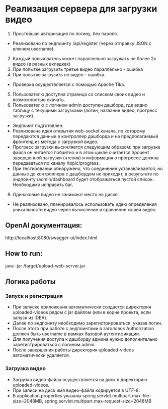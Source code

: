# Реализация сервера для загрузки видео
1.  Простейшая авторизация по логину, без пароля. 
* Реализовано по эндпоинту /api/register (через отправку JSON c ключем username).
2.  Каждый пользователь может параллельно загружать не более 2х видео (в разных вкладках)
3.  При попытке загрузить третье видео параллельно - ошибка
4.  При попытке загрузить не видео - ошибка. 
* Проверка осуществляется с помощью Apache Tika.
5.  Пользователю доступна страница со списком своих видео и возможностью скачать.
6.  Пользователю с логином admin доступен дашборд, где видно таблицу с текущими загрузками (логин, название видео, прогресс загрузки). 
* Эндпоинт подготовлен.
* Реализована идея открытия web-socket канала, по которому передаются данные в контроллер дашборда и на предполагаемый фронтенд из метода с загрузкой видео.
* Прогресс загрузки высичляется следующим образом: при загрузке файла он читается побайтно и в этом цикле считается процент завершенной загрузки (чтения) и информация о прогрессе должна передаваться по каналу /topic/progress.
* При тестировании обнаружено, что соединение устанавливается, но данные до контроллера с дашбордом не приходят, в результате по эндпоинту /admin/dashboard будет отображаться пустой список. Необходимо исправить баг.
8.  Одинаковые видео не занимают место на диске. 
* Не реализовано, планировалось использовать идею определения уникальности видео через вычисление и сравнение хэшей видео.

## OpenAI документация: 
http://localhost:8080/swagger-ui/index.html

## How to run:
java -jar /target/upload-web-server.jar

## Логика работы
### Запуск и регистрация

* При запуске приложения автоматически создается директория uploaded-videos рядом с jar файлом (или в корне проекта, если запуск из IDEA).
* Далее по эндпоинту необходимо зарегистрироваться, указав логин.
* После этого при работе с эндпоинтами в заголовок Authorization должен быть usernamе в рамках базовой аутентификации.
* Для получения доступа к дашборду админа нужно дополнительно зарегистрироваться с логином admin.
* После завершения работы директория uploaded-videos автоматически удаляется.

### Загрузка видео
* Загрузка видео-файла осуществляется на диск в директорию uploaded-videos.
* При записи на диск имя видео-файла кодируется в UTF-8.
* В application.properties указаны spring.servlet.multipart.max-file-size=2048MB, spring.servlet.multipart.max-request-size=2048MB
